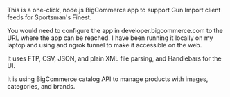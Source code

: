 This is a one-click, node.js BigCommerce app to support Gun Import client feeds for Sportsman's Finest. 

You would need to configure the app in developer.bigcommerce.com to the URL where the app can be reached. I have been running it locally on my laptop and using and ngrok tunnel to make it accessible on the web.

It uses FTP, CSV, JSON, and plain XML file parsing, and Handlebars for the UI.

It is using BigCommerce catalog API to manage products with images, categories, and brands. 